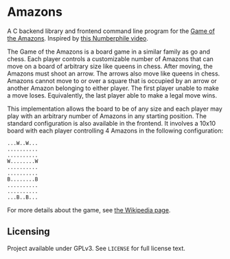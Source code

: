 # Amazons

A C backend library and frontend command line program for the [Game of the Amazons](https://en.wikipedia.org/wiki/Game_of_the_Amazons). Inspired by [this Numberphile video](https://www.youtube.com/watch?v=kjSOSeRZVNg).

The Game of the Amazons is a board game in a similar family as go and chess. Each player controls a customizable number of Amazons that can move on a board of arbitrary size like queens in chess. After moving, the Amazons must shoot an arrow. The arrows also move like queens in chess. Amazons cannot move to or over a square that is occupied by an arrow or another Amazon belonging to either player. The first player unable to make a move loses. Equivalently, the last player able to make a legal move wins.

This implementation allows the board to be of any size and each player may play with an arbitrary number of Amazons in any starting position. The standard configuration is also available in the frontend. It involves a 10x10 board with each player controlling 4 Amazons in the following configuration:

```
...W..W...
..........
..........
W........W
..........
..........
B........B
..........
..........
...B..B...
```

For more details about the game, see [the Wikipedia page](https://en.wikipedia.org/wiki/Game_of_the_Amazons).

## Licensing

Project available under GPLv3. See `LICENSE` for full license text.

